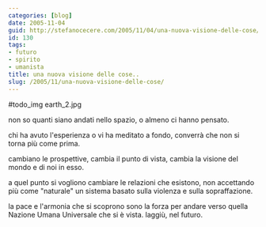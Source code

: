 ```yaml
---
categories: [blog]
date: 2005-11-04
guid: http://stefanocecere.com/2005/11/04/una-nuova-visione-delle-cose/
id: 130
tags:
- futuro
- spirito
- umanista
title: una nuova visione delle cose..
slug: /2005/11/una-nuova-visione-delle-cose/
---
```


#todo_img earth_2.jpg

non so quanti siano andati nello spazio, o almeno ci hanno pensato.

chi ha avuto l'esperienza o vi ha meditato a fondo, converrà che non si torna più come prima.
  
cambiano le prospettive, cambia il punto di vista, cambia la visione del mondo e di noi in esso.

a quel punto si vogliono cambiare le relazioni che esistono, non accettando più come "naturale" un sistema basato sulla violenza e sulla sopraffazione.

la pace e l'armonia che si scoprono sono la forza per andare verso quella Nazione Umana Universale che si è vista. laggiù, nel futuro.